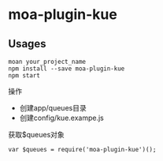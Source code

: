 # moa-plugin-kue

## Usages

```
moan your_project_name
npm install --save moa-plugin-kue
npm start
```

操作

- 创建app/queues目录
- 创建config/kue.exampe.js

获取$queues对象

```
var $queues = require('moa-plugin-kue')();
```